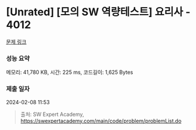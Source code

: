 # [Unrated] [모의 SW 역량테스트] 요리사 - 4012 

[문제 링크](https://swexpertacademy.com/main/code/problem/problemDetail.do?contestProbId=AWIeUtVakTMDFAVH) 

### 성능 요약

메모리: 41,780 KB, 시간: 225 ms, 코드길이: 1,625 Bytes

### 제출 일자

2024-02-08 11:53



> 출처: SW Expert Academy, https://swexpertacademy.com/main/code/problem/problemList.do